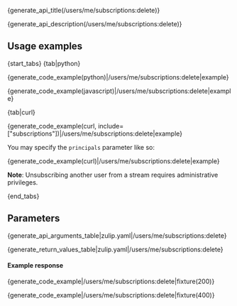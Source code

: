 {generate_api_title(/users/me/subscriptions:delete)}

{generate_api_description(/users/me/subscriptions:delete)}

## Usage examples

{start_tabs}
{tab|python}

{generate_code_example(python)|/users/me/subscriptions:delete|example}

{generate_code_example(javascript)|/users/me/subscriptions:delete|example}

{tab|curl}

{generate_code_example(curl, include=["subscriptions"])|/users/me/subscriptions:delete|example}

You may specify the `principals` parameter like so:

{generate_code_example(curl)|/users/me/subscriptions:delete|example}

**Note**: Unsubscribing another user from a stream requires
administrative privileges.

{end_tabs}

## Parameters

{generate_api_arguments_table|zulip.yaml|/users/me/subscriptions:delete}

{generate_return_values_table|zulip.yaml|/users/me/subscriptions:delete}

#### Example response

{generate_code_example|/users/me/subscriptions:delete|fixture(200)}

{generate_code_example|/users/me/subscriptions:delete|fixture(400)}
